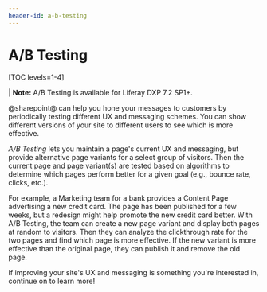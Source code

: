 ```yaml
---
header-id: a-b-testing
---
```


# A/B Testing

[TOC levels=1-4]

| **Note:** A/B Testing is available for Liferay DXP 7.2 SP1+.

@sharepoint@ can help you hone your messages to customers by periodically testing
different UX and messaging schemes. You can show different versions of your site
to different users to see which is more effective. 

*A/B Testing* lets you maintain a page's current UX and messaging, but provide
alternative page variants for a select group of visitors. Then the current page
and page variant(s) are tested based on algorithms to determine which pages
perform better for a given goal (e.g., bounce rate, clicks, etc.).

For example, a Marketing team for a bank provides a Content Page advertising
a new credit card. The page has been published for a few weeks, but a redesign
might help promote the new credit card better. With A/B Testing, the team can
create a new page variant and display both pages at random to visitors. Then
they can analyze the clickthrough rate for the two pages and find which page is
more effective. If the new variant is more effective than the original page,
they can publish it and remove the old page.

If improving your site's UX and messaging is something you're interested in,
continue on to learn more!
